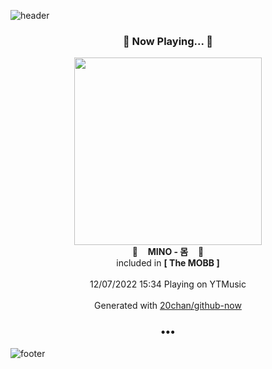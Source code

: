 ![header](https://capsule-render.vercel.app/api?type=wave&height=170&section=header&text=Hi.%20I'm%20SHIFT&fontColor=090707&fontAlignX=45&fontAlignY=65&fontSize=100)

<h3 align="center">🎵 Now Playing... 🎵</h3>
<p align="center">
  <a href="https://music.youtube.com/watch?v=pBDyCNtoOPg">
    <img width="300" src="https://lh3.googleusercontent.com/fjn4eaOFqGgUrtpuDssWCxrhk_kNh5UDlvFfTQ5dsSKqqrtG8yx4gTNO861FSfyxdZutRZ2CJEGLD93Vtw">
  </a>
  <br>
  🎵&nbsp&nbsp&nbsp <b>MINO - 몸</b> &nbsp&nbsp&nbsp🎵
  <br>
  included in <b>[ The MOBB ]</b>
  
  <br />
  <br />
  12/07/2022 15:34 Playing on YTMusic
  <br />
  <br />
  Generated with <a href="https://github.com/20chan/github-now">20chan/github-now</a>
</p>

<h3 align="center">•••</h3>

![footer](https://capsule-render.vercel.app/api?type=wave&height=150&section=footer)
